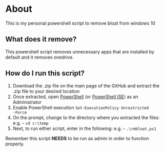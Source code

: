 # About
This is my personal powershell script to remove bloat from windows 10

## What does it remove? 
This powershell script removes unnecessary apps that are installed by default and it removes onedrive.

## How do I run this script? 
1) Download the .zip file on the main page of the GitHub and extract the .zip file to your desired location
2) Once extracted, open [PowerShell](https://docs.microsoft.com/en-us/powershell/scripting/overview?view=powershell-5.1) (or [PowerShell ISE](https://docs.microsoft.com/en-us/powershell/scripting/windows-powershell/ise/introducing-the-windows-powershell-ise?view=powershell-7)) as an Administrator
3) Enable PowerShell execution
<code>Set-ExecutionPolicy Unrestricted -Force</code>
4) On the prompt, change to the directory where you extracted the files:
  e.g. - `cd c:\temp`
5) Next, to run either script, enter in the following:
  e.g. - `.\rmbloat.ps1`
  
  Remember this script **NEEDS** to be run as admin in order to function properly.
